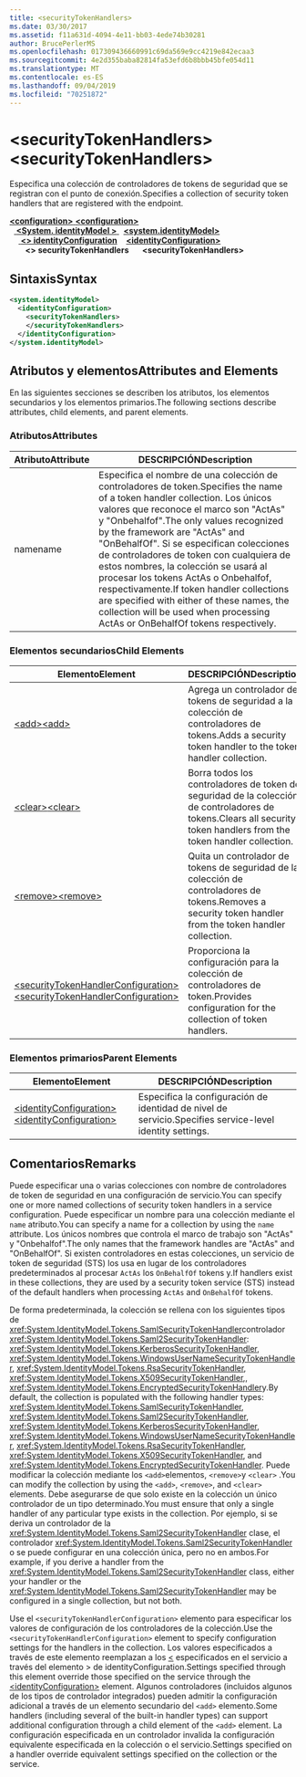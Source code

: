 ```yaml
---
title: <securityTokenHandlers>
ms.date: 03/30/2017
ms.assetid: f11a631d-4094-4e11-bb03-4ede74b30281
author: BrucePerlerMS
ms.openlocfilehash: 017309436660991c69da569e9cc4219e842ecaa3
ms.sourcegitcommit: 4e2d355baba82814fa53efd6b8bbb45bfe054d11
ms.translationtype: MT
ms.contentlocale: es-ES
ms.lasthandoff: 09/04/2019
ms.locfileid: "70251872"
---
```

# <a name="securitytokenhandlers"></a><span data-ttu-id="909e4-101">\<securityTokenHandlers></span><span class="sxs-lookup"><span data-stu-id="909e4-101">\<securityTokenHandlers></span></span>
<span data-ttu-id="909e4-102">Especifica una colección de controladores de tokens de seguridad que se registran con el punto de conexión.</span><span class="sxs-lookup"><span data-stu-id="909e4-102">Specifies a collection of security token handlers that are registered with the endpoint.</span></span>  
  
<span data-ttu-id="909e4-103">[ **\<configuration>** ](../configuration-element.md)</span><span class="sxs-lookup"><span data-stu-id="909e4-103">[**\<configuration>**](../configuration-element.md)</span></span>\
<span data-ttu-id="909e4-104">&nbsp;&nbsp;[ **\<System. identityModel >** ](system-identitymodel.md)</span><span class="sxs-lookup"><span data-stu-id="909e4-104">&nbsp;&nbsp;[**\<system.identityModel>**](system-identitymodel.md)</span></span>\
<span data-ttu-id="909e4-105">&nbsp;&nbsp;&nbsp;&nbsp;[ **\<> identityConfiguration**](identityconfiguration.md)</span><span class="sxs-lookup"><span data-stu-id="909e4-105">&nbsp;&nbsp;&nbsp;&nbsp;[**\<identityConfiguration>**](identityconfiguration.md)</span></span>\
<span data-ttu-id="909e4-106">&nbsp;&nbsp;&nbsp;&nbsp;&nbsp;&nbsp; **\<> securityTokenHandlers**</span><span class="sxs-lookup"><span data-stu-id="909e4-106">&nbsp;&nbsp;&nbsp;&nbsp;&nbsp;&nbsp;**\<securityTokenHandlers>**</span></span>  
  
## <a name="syntax"></a><span data-ttu-id="909e4-107">Sintaxis</span><span class="sxs-lookup"><span data-stu-id="909e4-107">Syntax</span></span>  
  
```xml  
<system.identityModel>  
  <identityConfiguration>  
    <securityTokenHandlers>  
    </securityTokenHandlers>  
  </identityConfiguration>  
</system.identityModel>  
```  
  
## <a name="attributes-and-elements"></a><span data-ttu-id="909e4-108">Atributos y elementos</span><span class="sxs-lookup"><span data-stu-id="909e4-108">Attributes and Elements</span></span>  
 <span data-ttu-id="909e4-109">En las siguientes secciones se describen los atributos, los elementos secundarios y los elementos primarios.</span><span class="sxs-lookup"><span data-stu-id="909e4-109">The following sections describe attributes, child elements, and parent elements.</span></span>  
  
### <a name="attributes"></a><span data-ttu-id="909e4-110">Atributos</span><span class="sxs-lookup"><span data-stu-id="909e4-110">Attributes</span></span>  
  
|<span data-ttu-id="909e4-111">Atributo</span><span class="sxs-lookup"><span data-stu-id="909e4-111">Attribute</span></span>|<span data-ttu-id="909e4-112">DESCRIPCIÓN</span><span class="sxs-lookup"><span data-stu-id="909e4-112">Description</span></span>|  
|---------------|-----------------|  
|<span data-ttu-id="909e4-113">name</span><span class="sxs-lookup"><span data-stu-id="909e4-113">name</span></span>|<span data-ttu-id="909e4-114">Especifica el nombre de una colección de controladores de token.</span><span class="sxs-lookup"><span data-stu-id="909e4-114">Specifies the name of a token handler collection.</span></span> <span data-ttu-id="909e4-115">Los únicos valores que reconoce el marco son "ActAs" y "Onbehalfof".</span><span class="sxs-lookup"><span data-stu-id="909e4-115">The only values recognized by the framework are "ActAs" and "OnBehalfOf".</span></span> <span data-ttu-id="909e4-116">Si se especifican colecciones de controladores de token con cualquiera de estos nombres, la colección se usará al procesar los tokens ActAs o Onbehalfof, respectivamente.</span><span class="sxs-lookup"><span data-stu-id="909e4-116">If token handler collections are specified with either of these names, the collection will be used when processing ActAs or OnBehalfOf tokens respectively.</span></span>|  
  
### <a name="child-elements"></a><span data-ttu-id="909e4-117">Elementos secundarios</span><span class="sxs-lookup"><span data-stu-id="909e4-117">Child Elements</span></span>  
  
|<span data-ttu-id="909e4-118">Elemento</span><span class="sxs-lookup"><span data-stu-id="909e4-118">Element</span></span>|<span data-ttu-id="909e4-119">DESCRIPCIÓN</span><span class="sxs-lookup"><span data-stu-id="909e4-119">Description</span></span>|  
|-------------|-----------------|  
|[<span data-ttu-id="909e4-120">\<add></span><span class="sxs-lookup"><span data-stu-id="909e4-120">\<add></span></span>](add.md)|<span data-ttu-id="909e4-121">Agrega un controlador de tokens de seguridad a la colección de controladores de tokens.</span><span class="sxs-lookup"><span data-stu-id="909e4-121">Adds a security token handler to the token handler collection.</span></span>|  
|[<span data-ttu-id="909e4-122">\<clear></span><span class="sxs-lookup"><span data-stu-id="909e4-122">\<clear></span></span>](clear.md)|<span data-ttu-id="909e4-123">Borra todos los controladores de token de seguridad de la colección de controladores de tokens.</span><span class="sxs-lookup"><span data-stu-id="909e4-123">Clears all security token handlers from the token handler collection.</span></span>|  
|[<span data-ttu-id="909e4-124">\<remove></span><span class="sxs-lookup"><span data-stu-id="909e4-124">\<remove></span></span>](remove.md)|<span data-ttu-id="909e4-125">Quita un controlador de tokens de seguridad de la colección de controladores de tokens.</span><span class="sxs-lookup"><span data-stu-id="909e4-125">Removes a security token handler from the token handler collection.</span></span>|  
|[<span data-ttu-id="909e4-126">\<securityTokenHandlerConfiguration></span><span class="sxs-lookup"><span data-stu-id="909e4-126">\<securityTokenHandlerConfiguration></span></span>](securitytokenhandlerconfiguration.md)|<span data-ttu-id="909e4-127">Proporciona la configuración para la colección de controladores de token.</span><span class="sxs-lookup"><span data-stu-id="909e4-127">Provides configuration for the collection of token handlers.</span></span>|  
  
### <a name="parent-elements"></a><span data-ttu-id="909e4-128">Elementos primarios</span><span class="sxs-lookup"><span data-stu-id="909e4-128">Parent Elements</span></span>  
  
|<span data-ttu-id="909e4-129">Elemento</span><span class="sxs-lookup"><span data-stu-id="909e4-129">Element</span></span>|<span data-ttu-id="909e4-130">DESCRIPCIÓN</span><span class="sxs-lookup"><span data-stu-id="909e4-130">Description</span></span>|  
|-------------|-----------------|  
|[<span data-ttu-id="909e4-131">\<identityConfiguration></span><span class="sxs-lookup"><span data-stu-id="909e4-131">\<identityConfiguration></span></span>](identityconfiguration.md)|<span data-ttu-id="909e4-132">Especifica la configuración de identidad de nivel de servicio.</span><span class="sxs-lookup"><span data-stu-id="909e4-132">Specifies service-level identity settings.</span></span>|  
  
## <a name="remarks"></a><span data-ttu-id="909e4-133">Comentarios</span><span class="sxs-lookup"><span data-stu-id="909e4-133">Remarks</span></span>  
 <span data-ttu-id="909e4-134">Puede especificar una o varias colecciones con nombre de controladores de token de seguridad en una configuración de servicio.</span><span class="sxs-lookup"><span data-stu-id="909e4-134">You can specify one or more named collections of security token handlers in a service configuration.</span></span> <span data-ttu-id="909e4-135">Puede especificar un nombre para una colección mediante el `name` atributo.</span><span class="sxs-lookup"><span data-stu-id="909e4-135">You can specify a name for a collection by using the `name` attribute.</span></span> <span data-ttu-id="909e4-136">Los únicos nombres que controla el marco de trabajo son "ActAs" y "Onbehalfof".</span><span class="sxs-lookup"><span data-stu-id="909e4-136">The only names that the framework handles are "ActAs" and "OnBehalfOf".</span></span> <span data-ttu-id="909e4-137">Si existen controladores en estas colecciones, un servicio de token de seguridad (STS) los usa en lugar de los controladores predeterminados al procesar `ActAs` los `OnBehalfOf` tokens y.</span><span class="sxs-lookup"><span data-stu-id="909e4-137">If handlers exist in these collections, they are used by a security token service (STS) instead of the default handlers when processing `ActAs` and `OnBehalfOf` tokens.</span></span>  
  
 <span data-ttu-id="909e4-138">De forma predeterminada, la colección se rellena con los siguientes tipos de <xref:System.IdentityModel.Tokens.SamlSecurityTokenHandler>controlador <xref:System.IdentityModel.Tokens.Saml2SecurityTokenHandler>: <xref:System.IdentityModel.Tokens.KerberosSecurityTokenHandler>, <xref:System.IdentityModel.Tokens.WindowsUserNameSecurityTokenHandler>, <xref:System.IdentityModel.Tokens.RsaSecurityTokenHandler>, <xref:System.IdentityModel.Tokens.X509SecurityTokenHandler>,, <xref:System.IdentityModel.Tokens.EncryptedSecurityTokenHandler>y.</span><span class="sxs-lookup"><span data-stu-id="909e4-138">By default, the collection is populated with the following handler types: <xref:System.IdentityModel.Tokens.SamlSecurityTokenHandler>, <xref:System.IdentityModel.Tokens.Saml2SecurityTokenHandler>, <xref:System.IdentityModel.Tokens.KerberosSecurityTokenHandler>, <xref:System.IdentityModel.Tokens.WindowsUserNameSecurityTokenHandler>, <xref:System.IdentityModel.Tokens.RsaSecurityTokenHandler>, <xref:System.IdentityModel.Tokens.X509SecurityTokenHandler>, and <xref:System.IdentityModel.Tokens.EncryptedSecurityTokenHandler>.</span></span> <span data-ttu-id="909e4-139">Puede modificar la colección mediante los `<add>`elementos, `<remove>`y `<clear>` .</span><span class="sxs-lookup"><span data-stu-id="909e4-139">You can modify the collection by using the `<add>`, `<remove>`, and `<clear>` elements.</span></span> <span data-ttu-id="909e4-140">Debe asegurarse de que solo existe en la colección un único controlador de un tipo determinado.</span><span class="sxs-lookup"><span data-stu-id="909e4-140">You must ensure that only a single handler of any particular type exists in the collection.</span></span> <span data-ttu-id="909e4-141">Por ejemplo, si se deriva un controlador de la <xref:System.IdentityModel.Tokens.Saml2SecurityTokenHandler> clase, el controlador <xref:System.IdentityModel.Tokens.Saml2SecurityTokenHandler> o se puede configurar en una colección única, pero no en ambos.</span><span class="sxs-lookup"><span data-stu-id="909e4-141">For example, if you derive a handler from the <xref:System.IdentityModel.Tokens.Saml2SecurityTokenHandler> class, either your handler or the <xref:System.IdentityModel.Tokens.Saml2SecurityTokenHandler> may be configured in a single collection, but not both.</span></span>  
  
 <span data-ttu-id="909e4-142">Use el `<securityTokenHandlerConfiguration>` elemento para especificar los valores de configuración de los controladores de la colección.</span><span class="sxs-lookup"><span data-stu-id="909e4-142">Use the `<securityTokenHandlerConfiguration>` element to specify configuration settings for the handlers in the collection.</span></span> <span data-ttu-id="909e4-143">Los valores especificados a través de este elemento reemplazan a los [ \<](identityconfiguration.md) especificados en el servicio a través del elemento > de identityConfiguration.</span><span class="sxs-lookup"><span data-stu-id="909e4-143">Settings specified through this element override those specified on the service through the [\<identityConfiguration>](identityconfiguration.md) element.</span></span> <span data-ttu-id="909e4-144">Algunos controladores (incluidos algunos de los tipos de controlador integrados) pueden admitir la configuración adicional a través de un elemento secundario del `<add>` elemento.</span><span class="sxs-lookup"><span data-stu-id="909e4-144">Some handlers (including several of the built-in handler types) can support additional configuration through a child element of the `<add>` element.</span></span> <span data-ttu-id="909e4-145">La configuración especificada en un controlador invalida la configuración equivalente especificada en la colección o el servicio.</span><span class="sxs-lookup"><span data-stu-id="909e4-145">Settings specified on a handler override equivalent settings specified on the collection or the service.</span></span>
